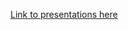 
[Link to presentations here](https://andreas-lafferte.github.io/scomp-sol3003/template/edumer_template.html)